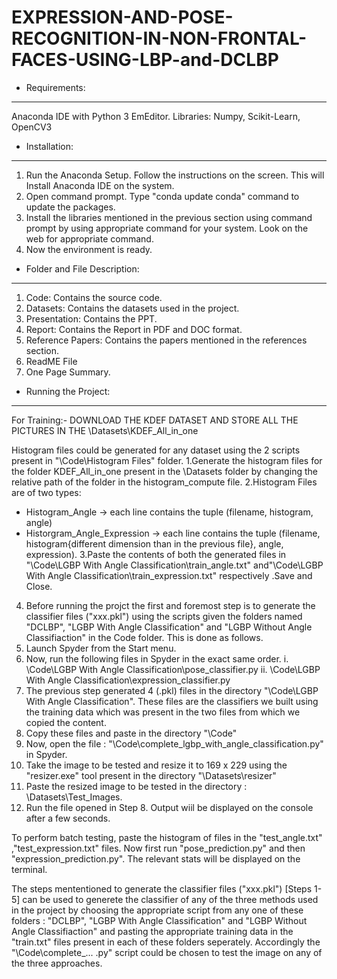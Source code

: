 # EXPRESSION-AND-POSE-RECOGNITION-IN-NON-FRONTAL-FACES-USING-LBP-and-DCLBP

* Requirements:
---------------
Anaconda IDE with Python 3
EmEditor.
Libraries: Numpy, Scikit-Learn, OpenCV3

* Installation:
---------------
1. Run the Anaconda Setup. Follow the instructions on the screen. This will Install Anaconda IDE on the system.
2. Open command prompt. Type "conda update conda" command to update the packages.
3. Install the libraries mentioned in the previous section using command prompt by using appropriate command for your system. Look on the web for appropriate command.
4. Now the environment is ready.


* Folder and File Description:
------------------------------

1. Code: Contains the source code.
2. Datasets: Contains the datasets used in the project.
3. Presentation: Contains the PPT.
4. Report: Contains the Report in PDF and DOC format.
5. Reference Papers: Contains the papers mentioned in the references section.
6. ReadME File
7. One Page Summary.

* Running the Project:
----------------------
For Training:-
DOWNLOAD THE KDEF DATASET AND STORE ALL THE PICTURES IN THE \Datasets\KDEF_All_in_one

Histogram files could be generated for any dataset using the 2 scripts present in "\Code\Histogram Files\" folder.
1.Generate the histogram files for the folder KDEF_All_in_one  present in the \Datasets folder by changing the relative path of the folder in the histogram_compute file.
2.Histogram Files are of two types:
   - Histogram_Angle -> each line contains the tuple (filename, histogram, angle)
   - Historgram_Angle_Expression -> each line contains the tuple (filename, histogram{different dimension than in the previous file}, angle, expression).
3.Paste the contents of both the generated files in  "\Code\LGBP With Angle Classification\train_angle.txt" and"\Code\LGBP With Angle Classification\train_expression.txt" respectively .Save and Close.
4. Before running the projct the first and foremost step is to generate the classifier files ("xxx.pkl") using the scripts given the folders named "DCLBP", "LGBP With Angle Classification" and "LGBP Without Angle Classifiaction" in the Code folder. This is done as follows.
5. Launch Spyder from the Start menu.
6. Now, run the following files in Spyder in the exact same order.
	i. \Code\LGBP With Angle Classification\pose_classifier.py
	ii. \Code\LGBP With Angle Classification\expression_classifier.py
7. The previous step generated 4 (.pkl) files in the directory "\Code\LGBP With Angle Classification\". These files are the classifiers we built using the training data which was present in the two files from which we copied the content.
8. Copy these files and paste in the directory "\Code\"
9. Now, open the file : "\Code\complete_lgbp_with_angle_classification.py" in Spyder.
10. Take the image to be tested and resize it to 169 x 229 using the "resizer.exe" tool present in the directory "\Datasets\resizer\"
11. Paste the resized image to be tested in the directory : \Datasets\Test_Images\.
12. Run the file opened in Step 8. Output wiil be displayed on the console after a few seconds.

To perform batch testing, paste the histogram of files in the "test_angle.txt" ,"test_expression.txt" files. Now first run "pose_prediction.py" and then "expression_prediction.py". The relevant stats will be displayed on the terminal.

The steps mententioned to generate the classifier files ("xxx.pkl") [Steps 1-5] can be used to generete the classifier of any of the three methods used in the project by choosing the appropriate script from any one of these folders : "DCLBP", "LGBP With Angle Classification" and "LGBP Without Angle Classifiaction" and pasting the appropriate training data in the "train.txt" files present in each of these folders seperately.
Accordingly the "\Code\complete_... .py" script could be chosen to test the image on any of the three approaches.
